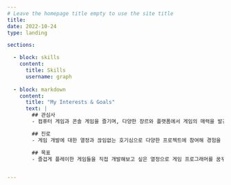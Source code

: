 ```yaml
---
# Leave the homepage title empty to use the site title
title:
date: 2022-10-24
type: landing

sections:

  - block: skills
    content:
      title: Skills
      username: graph
  
  - block: markdown
    content:
      title: "My Interests & Goals"
      text: |
        ## 관심사
        - 컴퓨터 게임과 콘솔 게임을 즐기며, 다양한 장르와 플랫폼에서 게임의 매력을 발견하는 것을 좋아합니다. 특히 각 플랫폼의 특성에 맞는 게임 디자인과 플레이 경험을 분석하는 데 관심이 있습니다. 컴퓨터 게임에서는 온라인 멀티플레이와 커뮤니티를 통한 상호작용이, 콘솔 게임에서는 게임패드의 감각적인 조작과 몰입감 있는 스토리텔링이 매력적이라고 느낍니다. 이러한 경험을 바탕으로, 컴퓨터와 콘솔 양쪽에서 유저들이 즐길 수 있는 게임을 만들어보고 싶습니다.

        ## 진로
        - 게임 개발에 대한 열정과 끊임없는 호기심으로 다양한 프로젝트에 참여해 경험을 쌓고 싶습니다. 부트캠프에 참여하여 기술 역량을 향상시키고, 협업 경험을 통해 팀 기반 개발의 중요성을 배우고자 합니다. 이를 통해 게임 개발에 필요한 기술과 커뮤니케이션 능력을 갖추어 다양한 게임 회사에서 활약하고 싶습니다. 특히, 넥슨, 넷마블, 엔씨소프트와 같은 국내 게임 업계의 선두주자 회사에 입사하여 창의적인 프로젝트에 참여하는 것이 목표입니다. 이 회사들의 탄탄한 게임 개발 경험과 세계적으로 사랑받는 타이틀을 통해 플레이어에게 즐거움을 선사하고, 자신의 실력을 발전시키는 기회를 얻고자 합니다.

        ## 목표
        - 즐겁게 플레이한 게임들을 직접 개발해보고 싶은 열정으로 게임 프로그래머를 꿈꾸고 있습니다. 넥슨, 넷마블, 엔씨소프트와 같은 한국의 선도 게임 기업에 입사하여 신기하고 재미있는 게임을 개발하는 구성원이 되는 것이 큰 목표입니다. 또한, 국내에서 쌓은 개발 경험을 바탕으로 더 나아가 일본의 닌텐도와 같은 글로벌 기업에서도 일하며, 다양한 문화와 유저층을 고려한 게임을 개발하고 싶습니다. 최종적으로는, 게임을 통해 전 세계의 사람들에게 즐거움과 영감을 주는 개발자가 되는 것이 꿈입니다.


---
```






